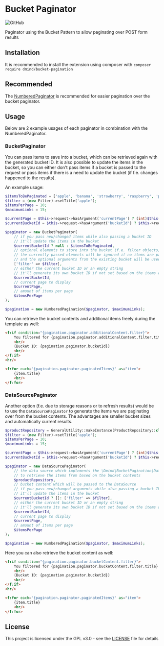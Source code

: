 # Bucket Paginator
![GitHub](https://img.shields.io/github/license/git@github.com:dmind-gmbh/extension-bucket-pagination)

Paginator using the Bucket Pattern to allow paginating over POST form results

## Installation
It is recommended to install the extension using composer with `composer require dmind/bucket-pagination`

## Recommended
The [NumberedPaginator](https://github.com/georgringer/numbered_pagination) is recommended for easier pagination over the bucket paginator.

## Usage
Below are 2 example usages of each paginator in combination with the NumberedPaginator.

### BucketPaginator
You can pass items to save into a bucket, which can be retrieved again with the generated bucket ID.
It is also possible to update the items in the bucket, so you can either don't pass items if a bucket is passed to the request or pass items if there is a need to update the bucket (if f.e. changes happened to the results).  

An example usage:
```php
$itemsToBePaginated = ['apple', 'banana', 'strawberry', 'raspberry', 'pineapple'];
$filter = (new Filter)->setTitle('apple');
$itemsPerPage = 10;
$maximumLinks = 15;

$currentPage = $this->request->hasArgument('currentPage') ? (int)$this->request->getArgument('currentPage') : 1;
$currentBucketId = $this->request->hasArgument('bucketId') ? $this->request->getArgument('bucketId') : '';

$paginator = new BucketPaginator(
    // if you pass new/changed items while also passing a bucket ID
    // it'll update the items in the bucket
    $currentBucketId ? null : $itemsToBePaginated,
    // optional elements to store into the bucket (f.e. filter objects)
    // the currently passed elements will be ignored if no items are passed
    // and the optional arguments from the existing bucket will be used
    ['filter' => $filter],
    // either the current bucket ID or an empty string
    // it'll generate its own bucket ID if not set based on the items and optional elements
    $currentBucketId,
    // current page to display
    $currentPage,
    // amount of items per page
    $itemsPerPage
);

$pagination = new NumberedPagination($paginator, $maximumLinks);
```

You can retrieve the bucket contents and additional items freely during the template as well:
```html
<f:if condition="{pagination.paginator.additionalContent.filter}">
    You filtered for {pagination.paginator.additionalContent.filter.title}
    <br/>
    (Bucket ID: {pagination.paginator.bucketId})
    <br/>
</f:if>
<hr/>

<f:for each="{pagination.paginator.paginatedItems}" as="item">
    {item.title}
    <br/>
</f:for>
```

### DataSourcePaginator
Another option (f.e. due to storage reasons or to refresh results) would be to use the `DataSourcePaginator`
to generate the items we are paginating over from the bucket contents.
The advantages are smaller bucket sizes and automatically current results.

```php
$productRepository = GeneralUtility::makeInstance(ProductRepository::class);
$filter = (new Filter)->setTitle('apple');
$itemsPerPage = 10;
$maximumLinks = 15;

$currentPage = $this->request->hasArgument('currentPage') ? (int)$this->request->getArgument('currentPage') : 1;
$currentBucketId = $this->request->hasArgument('bucketId') ? $this->request->getArgument('bucketId') : '';

$paginator = new DataSourcePaginator(
    // the data source which implements the \Dmind\BucketPagination\DataSourceInterface
    // to retrieve the items from based on the bucket contents
    $productRepository,
    // bucket content which will be passed to the DataSource
    // if you pass new/changed arguments while also passing a bucket ID
    // it'll update the items in the bucket
    $currentBucketId ? []: ['filter' => $filter],
    // either the current bucket ID or an empty string
    // it'll generate its own bucket ID if not set based on the items and optional elements
    $currentBucketId,
    // current page to display
    $currentPage,
    // amount of items per page
    $itemsPerPage
);

$pagination = new NumberedPagination($paginator, $maximumLinks);
```

Here you can also retrieve the bucket content as well:
```html
<f:if condition="{pagination.paginator.bucketContent.filter}">
    You filtered for {pagination.paginator.bucketContent.filter.title}
    <br/>
    (Bucket ID: {pagination.paginator.bucketId})
    <br/>
</f:if>
<hr/>

<f:for each="{pagination.paginator.paginatedItems}" as="item">
    {item.title}
    <br/>
</f:for>
```

## License
This project is licensed under the GPL v3.0 - see the [LICENSE](LICENSE) file for details
